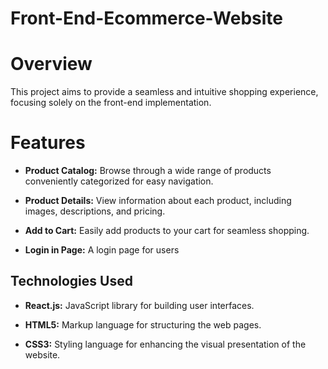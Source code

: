# Front-End-Ecommerce-Website

# Overview

This project aims to provide a seamless and intuitive shopping experience, focusing solely on the front-end implementation.

# Features

- **Product Catalog:** Browse through a wide range of products conveniently categorized for easy navigation.

- **Product Details:** View information about each product, including images, descriptions, and pricing.

- **Add to Cart:** Easily add products to your cart for seamless shopping.

- **Login in Page:** A login page for users

## Technologies Used

- **React.js:** JavaScript library for building user interfaces.

- **HTML5:** Markup language for structuring the web pages.

- **CSS3:** Styling language for enhancing the visual presentation of the website.
